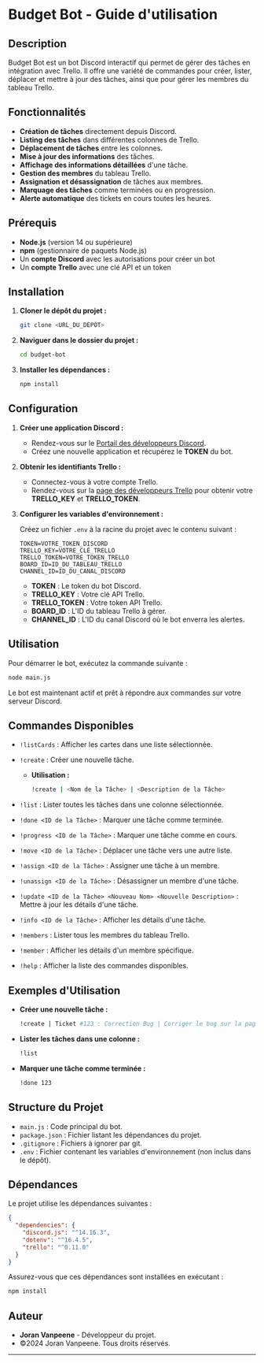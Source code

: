 # Budget Bot - Guide d'utilisation

## Description

Budget Bot est un bot Discord interactif qui permet de gérer des tâches en intégration avec Trello. Il offre une variété de commandes pour créer, lister, déplacer et mettre à jour des tâches, ainsi que pour gérer les membres du tableau Trello.

## Fonctionnalités

- **Création de tâches** directement depuis Discord.
- **Listing des tâches** dans différentes colonnes de Trello.
- **Déplacement de tâches** entre les colonnes.
- **Mise à jour des informations** des tâches.
- **Affichage des informations détaillées** d'une tâche.
- **Gestion des membres** du tableau Trello.
- **Assignation et désassignation** de tâches aux membres.
- **Marquage des tâches** comme terminées ou en progression.
- **Alerte automatique** des tickets en cours toutes les heures.

## Prérequis

- **Node.js** (version 14 ou supérieure)
- **npm** (gestionnaire de paquets Node.js)
- Un **compte Discord** avec les autorisations pour créer un bot
- Un **compte Trello** avec une clé API et un token

## Installation

1. **Cloner le dépôt du projet :**

   ```bash
   git clone <URL_DU_DÉPÔT>
   ```

2. **Naviguer dans le dossier du projet :**

   ```bash
   cd budget-bot
   ```

3. **Installer les dépendances :**

   ```bash
   npm install
   ```

## Configuration

1. **Créer une application Discord :**

   - Rendez-vous sur le [Portail des développeurs Discord](https://discord.com/developers/applications).
   - Créez une nouvelle application et récupérez le **TOKEN** du bot.

2. **Obtenir les identifiants Trello :**

   - Connectez-vous à votre compte Trello.
   - Rendez-vous sur la [page des développeurs Trello](https://trello.com/app-key) pour obtenir votre **TRELLO_KEY** et **TRELLO_TOKEN**.

3. **Configurer les variables d'environnement :**

   Créez un fichier `.env` à la racine du projet avec le contenu suivant :

   ```env
   TOKEN=VOTRE_TOKEN_DISCORD
   TRELLO_KEY=VOTRE_CLÉ_TRELLO
   TRELLO_TOKEN=VOTRE_TOKEN_TRELLO
   BOARD_ID=ID_DU_TABLEAU_TRELLO
   CHANNEL_ID=ID_DU_CANAL_DISCORD
   ```

   - **TOKEN** : Le token du bot Discord.
   - **TRELLO_KEY** : Votre clé API Trello.
   - **TRELLO_TOKEN** : Votre token API Trello.
   - **BOARD_ID** : L'ID du tableau Trello à gérer.
   - **CHANNEL_ID** : L'ID du canal Discord où le bot enverra les alertes.

## Utilisation

Pour démarrer le bot, exécutez la commande suivante :

```bash
node main.js
```

Le bot est maintenant actif et prêt à répondre aux commandes sur votre serveur Discord.

## Commandes Disponibles

- `!listCards` : Afficher les cartes dans une liste sélectionnée.
- `!create` : Créer une nouvelle tâche.

  - **Utilisation :**

    ```bash
    !create | <Nom de la Tâche> | <Description de la Tâche>
    ```

- `!list` : Lister toutes les tâches dans une colonne sélectionnée.
- `!done <ID de la Tâche>` : Marquer une tâche comme terminée.
- `!progress <ID de la Tâche>` : Marquer une tâche comme en cours.
- `!move <ID de la Tâche>` : Déplacer une tâche vers une autre liste.
- `!assign <ID de la Tâche>` : Assigner une tâche à un membre.
- `!unassign <ID de la Tâche>` : Désassigner un membre d'une tâche.
- `!update <ID de la Tâche> <Nouveau Nom> <Nouvelle Description>` : Mettre à jour les détails d'une tâche.
- `!info <ID de la Tâche>` : Afficher les détails d'une tâche.
- `!members` : Lister tous les membres du tableau Trello.
- `!member` : Afficher les détails d'un membre spécifique.
- `!help` : Afficher la liste des commandes disponibles.

## Exemples d'Utilisation

- **Créer une nouvelle tâche :**

  ```bash
  !create | Ticket #123 : Correction Bug | Corriger le bug sur la page de login
  ```

- **Lister les tâches dans une colonne :**

  ```bash
  !list
  ```

- **Marquer une tâche comme terminée :**

  ```bash
  !done 123
  ```

## Structure du Projet

- `main.js` : Code principal du bot.
- `package.json` : Fichier listant les dépendances du projet.
- `.gitignore` : Fichiers à ignorer par git.
- `.env` : Fichier contenant les variables d'environnement (non inclus dans le dépôt).

## Dépendances

Le projet utilise les dépendances suivantes :

```json
{
  "dependencies": {
    "discord.js": "^14.16.3",
    "dotenv": "^16.4.5",
    "trello": "^0.11.0"
  }
}
```

Assurez-vous que ces dépendances sont installées en exécutant :

```bash
npm install
```

## Auteur

- **Joran Vanpeene** - Développeur du projet.
- ©2024 Joran Vanpeene. Tous droits réservés.

---
